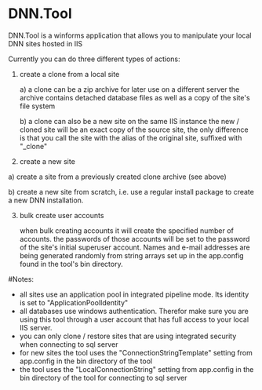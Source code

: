 # DNN.Tool
DNN.Tool is a winforms application that allows you to manipulate your local DNN sites hosted in IIS

Currently you can do three different types of actions:

1. create a clone from a local site

   a) a clone can be a zip archive for later use on a different server
      the archive contains detached database files as well as a copy of the site's file system
      
   b) a clone can also be a new site on the same IIS instance
      the new / cloned site will be an exact copy of the source site, the only difference is that you call the site with the alias of the original site, suffixed with "_clone"

2. create a new site

  a) create a site from a previously created clone archive (see above)
  
  b) create a new site from scratch, i.e. use a regular install package to create a new DNN installation. 
  
3. bulk create user accounts

   when bulk creating accounts it will create the specified number of accounts. the passwords of those accounts will be set to the password of the site's initial superuser account. Names and e-mail addresses are being generated randomly from string arrays set up in the app.config found in the tool's bin directory. 
  
  
#Notes:
- all sites use an application pool in integrated pipeline mode. Its identity is set to "ApplicationPoolIdentity"
- all databases use windows authentication. Therefor make sure you are using this tool through a user account that has full access to your local IIS server. 
- you can only clone / restore sites that are using integrated security when connecting to sql server
- for new sites the tool uses the "ConnectionStringTemplate" setting from app.config in the bin directory of the tool
- the tool uses the "LocalConnectionString" setting from app.config in the bin directory of the tool for connecting to sql server
